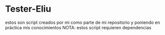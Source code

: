 # Tester-Eliu
estos son script creados por mi como parte de mi repositorio y poniendo en práctica mis conocimientos
NOTA: estos script requieren dependencias
